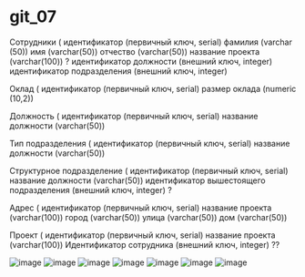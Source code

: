 # git_07
Сотрудники (
идентификатор (первичный ключ, serial)
фамилия (varchar (50))
имя (varchar(50))
отчество (varchar(50))
название проекта (varchar(100)) ?
идентификатор должности (внешний ключ, integer)
идентификатор подразделения (внешний ключ, integer)

Оклад (
идентификатор (первичный ключ, serial)
размер оклада (numeric (10,2))

Должность (
идентификатор (первичный ключ, serial)
название должности (varchar(50))

Тип подразделения (
идентификатор (первичный ключ, serial)
название должности (varchar(50))

Структурное подразделение (
идентификатор (первичный ключ, serial)
название должности (varchar(50))
идентификатор вышестоящего подразделения (внешний ключ, integer) ?

Адрес (
идентификатор (первичный ключ, serial)
название проекта (varchar(100))
город (varchar(50))
улица (varchar(50))
дом (varchar(50))

Проект (
идентификатор (первичный ключ, serial)
название проекта (varchar(100))
Идентификатор сотрудника (внешний ключ, integer) ??


![image](https://github.com/user-attachments/assets/6411c7c9-d0a1-45d7-8f83-e2d859f4fa18)
![image](https://github.com/user-attachments/assets/558e290b-5919-4e91-8a77-902958669861)
![image](https://github.com/user-attachments/assets/9f2601dc-b7ee-4e26-81af-9fb448919fd7)
![image](https://github.com/user-attachments/assets/ea695689-f94a-4519-af77-dfecd78b85b0)
![image](https://github.com/user-attachments/assets/6f1b3521-fb65-484a-9e1c-0c764bf4cedf)
![image](https://github.com/user-attachments/assets/542b85b6-e141-45be-a965-747c2d0c23e4)
![image](https://github.com/user-attachments/assets/1f361968-59a2-485b-aa16-43e38fdded97)





